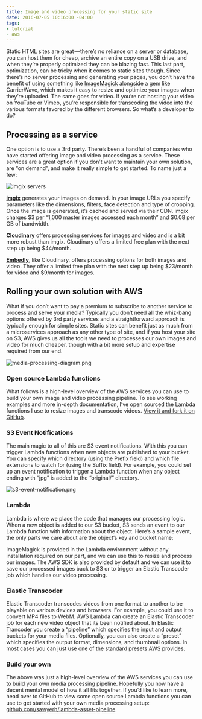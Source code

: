 ```yaml
---
title: Image and video processing for your static site
date: 2016-07-05 10:16:00 -04:00
tags:
- tutorial
- aws
---
```


Static HTML sites are great — there’s no reliance on a server or database, you can host them for cheap, archive an entire copy on a USB drive, and when they’re properly optimized they can be blazing fast. This last part, optimization, can be tricky when it comes to static sites though. Since there’s no server processing and generating your pages, you don’t have the benefit of using something like [ImageMagick](http://www.imagemagick.org/) alongside a gem like CarrierWave, which makes it easy to resize and optimize your images when they’re uploaded. The same goes for video. If you’re not hosting your video on YouTube or Vimeo, you’re responsible for transcoding the video into the various formats favored by the different browsers. So what’s a developer to do?

## Processing as a service

One option is to use a 3rd party. There’s been a handful of companies who have started offering image and video processing as a service. These services are a great option if you don’t want to maintain your own solution, are “on demand”, and make it really simple to get started. To name just a few:

![imgix servers](/uploads/imgix-servers.jpeg)

**[imgix](http://imgix.com/)** generates your images on demand. In your image URLs you specify parameters like the dimensions, filters, face detection and type of cropping. Once the image is generated, it’s cached and served via their CDN. imgix charges $3 per “1,000 master images accessed each month” and $0.08 per GB of bandwidth.

**[Cloudinary](http://cloudinary.com/)** offers processing services for images and video and is a bit more robust than imgix. Cloudinary offers a limited free plan with the next step up being $44/month.

**[Embedly](http://embed.ly/)**, like Cloudinary, offers processing options for both images and video. They offer a limited free plan with the next step up being $23/month for video and $9/month for images.

## Rolling your own solution with AWS

What if you don’t want to pay a premium to subscribe to another service to process and serve your media? Typically you don’t need all the whiz-bang options offered by 3rd party services and a straightforward approach is typically enough for simple sites. Static sites can benefit just as much from a microservices approach as any other type of site, and if you host your site on S3, AWS gives us all the tools we need to processes our own images and video for much cheaper, though with a bit more setup and expertise required from our end.

![media-processing-diagram.png](/uploads/media-processing-diagram.png)

### Open source Lambda functions

What follows is a high-level overview of the AWS services you can use to build your own image and video processing pipeline. To see working examples and more in-depth documentation, I’ve open sourced the Lambda functions I use to resize images and transcode videos. [View it and fork it on GitHub](https://github.com/sawyerh/lambda-asset-pipeline).

### S3 Event Notifications

The main magic to all of this are S3 event notifications. With this you can trigger Lambda functions when new objects are published to your bucket. You can specify which directory (using the Prefix field) and which file extensions to watch for (using the Suffix field). For example, you could set up an event notification to trigger a Lambda function when any object ending with “jpg” is added to the “original/” directory.

![s3-event-notification.png](/uploads/s3-event-notification.png)

### Lambda

Lambda is where we place the code that manages our processing logic. When a new object is added to our S3 bucket, S3 sends an event to our Lambda function with information about the object. Here’s a sample event, the only parts we care about are the object’s key and bucket name:

ImageMagick is provided in the Lambda environment without any installation required on our part, and we can use this to resize and process our images. The AWS SDK is also provided by default and we can use it to save our processed images back to S3 or to trigger an Elastic Transcoder job which handles our video processing.

### Elastic Transcoder

Elastic Transcoder transcodes videos from one format to another to be playable on various devices and browsers. For example, you could use it to convert MP4 files to WebM. AWS Lambda can create an Elastic Transcoder job for each new video object that its been notified about. In Elastic Trancoder you create a “pipeline” which specifies the input and output buckets for your media files. Optionally, you can also create a “preset” which specifies the output format, dimensions, and thumbnail options. In most cases you can just use one of the standard presets AWS provides.

### Build your own

The above was just a high-level overview of the AWS services you can use to build your own media processing pipeline. Hopefully you now have a decent mental model of how it all fits together. If you’d like to learn more, head over to GitHub to view some open source Lambda functions you can use to get started with your own media processing setup: [github.com/sawyerh/lambda-asset-pipeline](https://github.com/sawyerh/lambda-asset-pipeline)